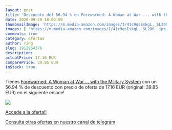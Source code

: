 ```yaml
---
layout: post
title: 'Descuento del 56.94 % en Forewarned: A Woman at War ... with the '
date: 2020-09-29 18:00:59
thumbnailImage: 'https://m.media-amazon.com/images/I/41c9qsEskgL._SL200_.jpg'
images: [ 'https://m.media-amazon.com/images/I/41c9qsEskgL._SL200_.jpg' ]
comments: true
category: ofertas
author: ring
slug: 1912964376
description:
actualPrice: 17.16 EUR
comparePrice: 39.85 EUR
inStock: true
---
```


Tienes [Forewarned: A Woman at War ... with the Military System](https://www.amazon.com/dp/1912964376/?tag=redken08-20) con un 56.94 % de descuento con precio de oferta de 17.16 EUR (original: 39.85 EUR) en el siguiente enlace!

[![](https://m.media-amazon.com/images/I/41c9qsEskgL._SL200_.jpg)](https://www.amazon.com/dp/1912964376/?tag=redken08-20)

[Accede a la oferta!!](https://www.amazon.com/dp/1912964376/?tag=redken08-20)

[Consulta otras ofertas en nuestro canal de telegram](https://t.me/s/ofertas25)
